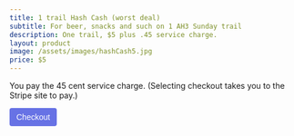 ```yaml
---
title: 1 trail Hash Cash (worst deal)
subtitle: For beer, snacks and such on 1 AH3 Sunday trail
description: One trail, $5 plus .45 service charge. 
layout: product
image: /assets/images/hashCash5.jpg
price: $5
---
```

You pay the 45 cent service charge.
(Selecting checkout takes you to the Stripe site to pay.) 
<!-- Load Stripe.js on your website. -->
<script src="https://js.stripe.com/v3"></script>

<!-- Create a button that your customers click to complete their purchase. Customize the styling to suit your branding. -->
<button
  style="background-color:#6772E5;color:#FFF;padding:8px 12px;border:0;border-radius:4px;font-size:1em;cursor:pointer"
  id="checkout-button-price_1IyOjgF5pJkDlNl6y9nDtfXS"
  role="link"
  type="button">
  Checkout
</button>

<div id="error-message"></div>

<script>
(function() {
  var stripe = Stripe('pk_test_51IyOaHF5pJkDlNl6u2p3W7O28ax11j6ZBBZqBjWoCPgVVLWfVyEw7nun2dS503tVweXzKpf7nxJgVeBQvp5fNUoj00lIqQrwAE');

  var checkoutButton = document.getElementById('checkout-button-price_1IyOjgF5pJkDlNl6y9nDtfXS');
  checkoutButton.addEventListener('click', function () {
    /*
     * When the customer clicks on the button, redirect
     * them to Checkout.
     */
    stripe.redirectToCheckout({
      lineItems: [{price: 'price_1IyOjgF5pJkDlNl6y9nDtfXS', quantity: 1}],
      mode: 'payment',
      /*
       * Do not rely on the redirect to the successUrl for fulfilling
       * purchases, customers may not always reach the success_url after
       * a successful payment.
       * Instead use one of the strategies described in
       * https://stripe.com/docs/payments/checkout/fulfill-orders
       */
     successUrl: 'https://next-gen-web-site.web.app/success',
     cancelUrl: 'https://next-gen-web-site.web.app/canceled',
    })
    .then(function (result) {
      if (result.error) {
        /*
         * If `redirectToCheckout` fails due to a browser or network
         * error, display the localized error message to your customer.
         */
        var displayError = document.getElementById('error-message');
        displayError.textContent = result.error.message;
      }
    });
  });
})();
</script>